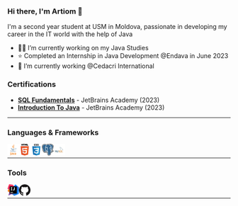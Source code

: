 ### Hi there, I'm Artiom 👋

I'm a second year student at USM in Moldova, passionate in developing my career in the IT world with the help of Java

- 👨‍🎓 I’m currently working on my Java Studies
- ⭐ Completed an Internship in Java Development @Endava in June 2023
- 🌱 I’m currently working @Cedacri International

<!-- ### Education & Certifications -->

### Certifications

<!-- -   **Applied Informatics** -  (2021 - 2024) -->

-   **[SQL Fundamentals](https://hyperskill.org/certificates/9954534d-5dc1-49e3-a8d4-d5791fd171eb.pdf)** - JetBrains Academy (2023)
-   **[Introduction To Java](https://hyperskill.org/certificates/908754d4-75df-4980-bb9b-465a88c7ebcb.pdf)** - JetBrains Academy (2023)

---

<!-- Add education section here -->


### Languages & Frameworks

<img align="left" alt="Java" width="26px" src="https://raw.githubusercontent.com/github/explore/main/topics/java/java.png" />

<img align="left" alt="HTML" width="26px" src="https://raw.githubusercontent.com/github/explore/main/topics/html/html.png" />
<img align="left" alt="CSS" width="26px" src="https://raw.githubusercontent.com/github/explore/main/topics/css/css.png" />

<img align="left" alt="PostgreSQL" width="26px" src="https://raw.githubusercontent.com/github/explore/main/topics/postgresql/postgresql.png" />
<img align="left" alt="MySQL" width="26px" src="https://raw.githubusercontent.com/github/explore/main/topics/mysql/mysql.png" />

<br />

---

### Tools

<img align="left" alt="IntelliJ" width="26px" src="https://raw.githubusercontent.com/github/explore/main/topics/intellij-idea/intellij-idea.png" />

<img align="left" alt="GitHub" width="26px" src="https://raw.githubusercontent.com/github/explore/78df643247d429f6cc873026c0622819ad797942/topics/github/github.png" />

<br />

---
